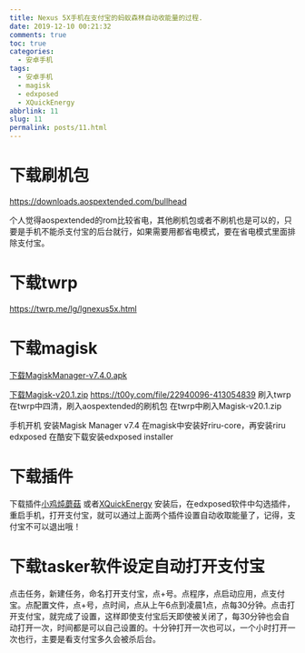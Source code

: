 ```yaml
---
title: Nexus 5X手机在支付宝的蚂蚁森林自动收能量的过程.
date: 2019-12-10 00:21:32
comments: true
toc: true
categories:
  - 安卓手机
tags:
  - 安卓手机
  - magisk
  - edxposed
  - XQuickEnergy
abbrlink: 11
slug: 11
permalink: posts/11.html
---
```


# 下载刷机包

https://downloads.aospextended.com/bullhead

个人觉得aospextended的rom比较省电，其他刷机包或者不刷机也是可以的，只要是手机不能杀支付宝的后台就行，如果需要用都省电模式，要在省电模式里面排除支付宝。
<!-- more -->
# 下载twrp
https://twrp.me/lg/lgnexus5x.html

# 下载magisk
[下载MagiskManager-v7.4.0.apk](https://t00y.com/file/22940096-413054846)

[下载Magisk-v20.1.zip](https://t00y.com/file/22940096-413054839)
https://t00y.com/file/22940096-413054839
刷入twrp
在twrp中四清，刷入aospextended的刷机包
在twrp中刷入Magisk-v20.1.zip

手机开机
安装Magisk Manager v7.4
在magisk中安装好riru-core，再安装riru edxposed
在酷安下载安装edxposed installer 
<!-- more -->

# 下载插件
下载插件[小鸡炖蘑菇](https://t00y.com/file/22940096-413054804) 
或者[XQuickEnergy](https://t00y.com/file/22940096-413054745)
安装后，在edxposed软件中勾选插件，重启手机，打开支付宝，就可以通过上面两个插件设置自动收取能量了，记得，支付宝不可以退出哦！
# 下载tasker软件设定自动打开支付宝
点击任务，新建任务，命名打开支付宝，点+号。点程序，点启动应用，点支付宝。点配置文件，点+号，点时间，点从上午6点到凌晨1点，点每30分钟。点击打开支付宝，就完成了设置，这样即使支付宝后天即使被关闭了，每30分钟也会自动打开一次，时间都是可以自己设置的。十分钟打开一次也可以，一个小时打开一次也行，主要是看支付宝多久会被杀后台。

